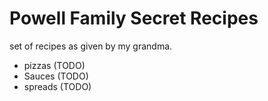 # Powell Family Secret Recipes

set of recipes as given by my grandma.

- pizzas (TODO)
- Sauces (TODO)
- spreads (TODO)

